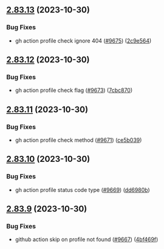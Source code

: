 ## [2.83.13](https://github.com/EddieHubCommunity/BioDrop/compare/v2.83.12...v2.83.13) (2023-10-30)


### Bug Fixes

* gh action profile check ignore 404 ([#9675](https://github.com/EddieHubCommunity/BioDrop/issues/9675)) ([2c9e564](https://github.com/EddieHubCommunity/BioDrop/commit/2c9e564927963fc4d8205a27a6c5a6a50e83064a))



## [2.83.12](https://github.com/EddieHubCommunity/BioDrop/compare/v2.83.11...v2.83.12) (2023-10-30)


### Bug Fixes

* gh action profile check flag ([#9673](https://github.com/EddieHubCommunity/BioDrop/issues/9673)) ([7cbc870](https://github.com/EddieHubCommunity/BioDrop/commit/7cbc870a3ee1aea57d5ccf0f50cab9979ce66ee0))



## [2.83.11](https://github.com/EddieHubCommunity/BioDrop/compare/v2.83.10...v2.83.11) (2023-10-30)


### Bug Fixes

* gh action profile check method ([#9671](https://github.com/EddieHubCommunity/BioDrop/issues/9671)) ([ce5b039](https://github.com/EddieHubCommunity/BioDrop/commit/ce5b0395170008096e1e671e649045144bea0a32))



## [2.83.10](https://github.com/EddieHubCommunity/BioDrop/compare/v2.83.9...v2.83.10) (2023-10-30)


### Bug Fixes

* gh action profile status code type ([#9669](https://github.com/EddieHubCommunity/BioDrop/issues/9669)) ([dd6980b](https://github.com/EddieHubCommunity/BioDrop/commit/dd6980b4b99f6d15a10cfb1f2caeccf2f4f221e9))



## [2.83.9](https://github.com/EddieHubCommunity/BioDrop/compare/v2.83.8...v2.83.9) (2023-10-30)


### Bug Fixes

* github action skip on profile not found ([#9667](https://github.com/EddieHubCommunity/BioDrop/issues/9667)) ([4bf469f](https://github.com/EddieHubCommunity/BioDrop/commit/4bf469f517ee5cc8583c563eafb913cc75c8b96b))




